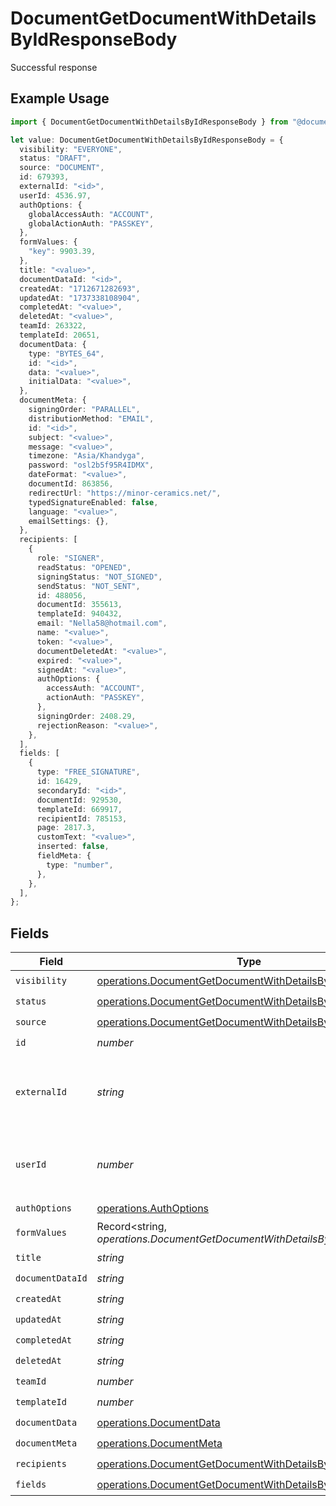 # DocumentGetDocumentWithDetailsByIdResponseBody

Successful response

## Example Usage

```typescript
import { DocumentGetDocumentWithDetailsByIdResponseBody } from "@documenso/sdk-typescript/models/operations";

let value: DocumentGetDocumentWithDetailsByIdResponseBody = {
  visibility: "EVERYONE",
  status: "DRAFT",
  source: "DOCUMENT",
  id: 679393,
  externalId: "<id>",
  userId: 4536.97,
  authOptions: {
    globalAccessAuth: "ACCOUNT",
    globalActionAuth: "PASSKEY",
  },
  formValues: {
    "key": 9903.39,
  },
  title: "<value>",
  documentDataId: "<id>",
  createdAt: "1712671282693",
  updatedAt: "1737338108904",
  completedAt: "<value>",
  deletedAt: "<value>",
  teamId: 263322,
  templateId: 20651,
  documentData: {
    type: "BYTES_64",
    id: "<id>",
    data: "<value>",
    initialData: "<value>",
  },
  documentMeta: {
    signingOrder: "PARALLEL",
    distributionMethod: "EMAIL",
    id: "<id>",
    subject: "<value>",
    message: "<value>",
    timezone: "Asia/Khandyga",
    password: "osl2b5f95R4IDMX",
    dateFormat: "<value>",
    documentId: 863856,
    redirectUrl: "https://minor-ceramics.net/",
    typedSignatureEnabled: false,
    language: "<value>",
    emailSettings: {},
  },
  recipients: [
    {
      role: "SIGNER",
      readStatus: "OPENED",
      signingStatus: "NOT_SIGNED",
      sendStatus: "NOT_SENT",
      id: 488056,
      documentId: 355613,
      templateId: 940432,
      email: "Nella58@hotmail.com",
      name: "<value>",
      token: "<value>",
      documentDeletedAt: "<value>",
      expired: "<value>",
      signedAt: "<value>",
      authOptions: {
        accessAuth: "ACCOUNT",
        actionAuth: "PASSKEY",
      },
      signingOrder: 2408.29,
      rejectionReason: "<value>",
    },
  ],
  fields: [
    {
      type: "FREE_SIGNATURE",
      id: 16429,
      secondaryId: "<id>",
      documentId: 929530,
      templateId: 669917,
      recipientId: 785153,
      page: 2817.3,
      customText: "<value>",
      inserted: false,
      fieldMeta: {
        type: "number",
      },
    },
  ],
};
```

## Fields

| Field                                                                                                                                | Type                                                                                                                                 | Required                                                                                                                             | Description                                                                                                                          |
| ------------------------------------------------------------------------------------------------------------------------------------ | ------------------------------------------------------------------------------------------------------------------------------------ | ------------------------------------------------------------------------------------------------------------------------------------ | ------------------------------------------------------------------------------------------------------------------------------------ |
| `visibility`                                                                                                                         | [operations.DocumentGetDocumentWithDetailsByIdVisibility](../../models/operations/documentgetdocumentwithdetailsbyidvisibility.md)   | :heavy_check_mark:                                                                                                                   | N/A                                                                                                                                  |
| `status`                                                                                                                             | [operations.DocumentGetDocumentWithDetailsByIdStatus](../../models/operations/documentgetdocumentwithdetailsbyidstatus.md)           | :heavy_check_mark:                                                                                                                   | N/A                                                                                                                                  |
| `source`                                                                                                                             | [operations.DocumentGetDocumentWithDetailsByIdSource](../../models/operations/documentgetdocumentwithdetailsbyidsource.md)           | :heavy_check_mark:                                                                                                                   | N/A                                                                                                                                  |
| `id`                                                                                                                                 | *number*                                                                                                                             | :heavy_check_mark:                                                                                                                   | N/A                                                                                                                                  |
| `externalId`                                                                                                                         | *string*                                                                                                                             | :heavy_check_mark:                                                                                                                   | A custom external ID you can use to identify the document.                                                                           |
| `userId`                                                                                                                             | *number*                                                                                                                             | :heavy_check_mark:                                                                                                                   | The ID of the user that created this document.                                                                                       |
| `authOptions`                                                                                                                        | [operations.AuthOptions](../../models/operations/authoptions.md)                                                                     | :heavy_check_mark:                                                                                                                   | N/A                                                                                                                                  |
| `formValues`                                                                                                                         | Record<string, *operations.DocumentGetDocumentWithDetailsByIdFormValues*>                                                            | :heavy_check_mark:                                                                                                                   | N/A                                                                                                                                  |
| `title`                                                                                                                              | *string*                                                                                                                             | :heavy_check_mark:                                                                                                                   | N/A                                                                                                                                  |
| `documentDataId`                                                                                                                     | *string*                                                                                                                             | :heavy_check_mark:                                                                                                                   | N/A                                                                                                                                  |
| `createdAt`                                                                                                                          | *string*                                                                                                                             | :heavy_check_mark:                                                                                                                   | N/A                                                                                                                                  |
| `updatedAt`                                                                                                                          | *string*                                                                                                                             | :heavy_check_mark:                                                                                                                   | N/A                                                                                                                                  |
| `completedAt`                                                                                                                        | *string*                                                                                                                             | :heavy_check_mark:                                                                                                                   | N/A                                                                                                                                  |
| `deletedAt`                                                                                                                          | *string*                                                                                                                             | :heavy_check_mark:                                                                                                                   | N/A                                                                                                                                  |
| `teamId`                                                                                                                             | *number*                                                                                                                             | :heavy_check_mark:                                                                                                                   | N/A                                                                                                                                  |
| `templateId`                                                                                                                         | *number*                                                                                                                             | :heavy_check_mark:                                                                                                                   | N/A                                                                                                                                  |
| `documentData`                                                                                                                       | [operations.DocumentData](../../models/operations/documentdata.md)                                                                   | :heavy_check_mark:                                                                                                                   | N/A                                                                                                                                  |
| `documentMeta`                                                                                                                       | [operations.DocumentMeta](../../models/operations/documentmeta.md)                                                                   | :heavy_check_mark:                                                                                                                   | N/A                                                                                                                                  |
| `recipients`                                                                                                                         | [operations.DocumentGetDocumentWithDetailsByIdRecipients](../../models/operations/documentgetdocumentwithdetailsbyidrecipients.md)[] | :heavy_check_mark:                                                                                                                   | N/A                                                                                                                                  |
| `fields`                                                                                                                             | [operations.DocumentGetDocumentWithDetailsByIdFields](../../models/operations/documentgetdocumentwithdetailsbyidfields.md)[]         | :heavy_check_mark:                                                                                                                   | N/A                                                                                                                                  |